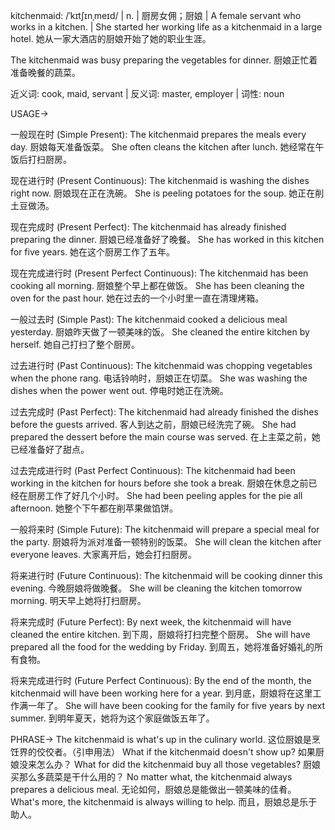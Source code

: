 kitchenmaid: /ˈkɪtʃɪnˌmeɪd/ | n. | 厨房女佣；厨娘 | A female servant who works in a kitchen. |  She started her working life as a kitchenmaid in a large hotel. 她从一家大酒店的厨娘开始了她的职业生涯。

The kitchenmaid was busy preparing the vegetables for dinner.  厨娘正忙着准备晚餐的蔬菜。


近义词: cook, maid, servant | 反义词: master, employer | 词性: noun

USAGE->

一般现在时 (Simple Present):
The kitchenmaid prepares the meals every day.  厨娘每天准备饭菜。
She often cleans the kitchen after lunch. 她经常在午饭后打扫厨房。


现在进行时 (Present Continuous):
The kitchenmaid is washing the dishes right now. 厨娘现在正在洗碗。
She is peeling potatoes for the soup. 她正在削土豆做汤。


现在完成时 (Present Perfect):
The kitchenmaid has already finished preparing the dinner. 厨娘已经准备好了晚餐。
She has worked in this kitchen for five years. 她在这个厨房工作了五年。


现在完成进行时 (Present Perfect Continuous):
The kitchenmaid has been cooking all morning. 厨娘整个早上都在做饭。
She has been cleaning the oven for the past hour.  她在过去的一个小时里一直在清理烤箱。


一般过去时 (Simple Past):
The kitchenmaid cooked a delicious meal yesterday. 厨娘昨天做了一顿美味的饭。
She cleaned the entire kitchen by herself. 她自己打扫了整个厨房。


过去进行时 (Past Continuous):
The kitchenmaid was chopping vegetables when the phone rang. 电话铃响时，厨娘正在切菜。
She was washing the dishes when the power went out.  停电时她正在洗碗。


过去完成时 (Past Perfect):
The kitchenmaid had already finished the dishes before the guests arrived. 客人到达之前，厨娘已经洗完了碗。
She had prepared the dessert before the main course was served. 在上主菜之前，她已经准备好了甜点。


过去完成进行时 (Past Perfect Continuous):
The kitchenmaid had been working in the kitchen for hours before she took a break. 厨娘在休息之前已经在厨房工作了好几个小时。
She had been peeling apples for the pie all afternoon. 她整个下午都在削苹果做馅饼。


一般将来时 (Simple Future):
The kitchenmaid will prepare a special meal for the party. 厨娘将为派对准备一顿特别的饭菜。
She will clean the kitchen after everyone leaves.  大家离开后，她会打扫厨房。


将来进行时 (Future Continuous):
The kitchenmaid will be cooking dinner this evening. 今晚厨娘将做晚餐。
She will be cleaning the kitchen tomorrow morning. 明天早上她将打扫厨房。


将来完成时 (Future Perfect):
By next week, the kitchenmaid will have cleaned the entire kitchen. 到下周，厨娘将打扫完整个厨房。
She will have prepared all the food for the wedding by Friday. 到周五，她将准备好婚礼的所有食物。


将来完成进行时 (Future Perfect Continuous):
By the end of the month, the kitchenmaid will have been working here for a year. 到月底，厨娘将在这里工作满一年了。
She will have been cooking for the family for five years by next summer. 到明年夏天，她将为这个家庭做饭五年了。


PHRASE->
The kitchenmaid is what's up in the culinary world.  这位厨娘是烹饪界的佼佼者。（引申用法）
What if the kitchenmaid doesn't show up? 如果厨娘没来怎么办？
What for did the kitchenmaid buy all those vegetables? 厨娘买那么多蔬菜是干什么用的？
No matter what, the kitchenmaid always prepares a delicious meal. 无论如何，厨娘总是能做出一顿美味的佳肴。
What's more, the kitchenmaid is always willing to help. 而且，厨娘总是乐于助人。
